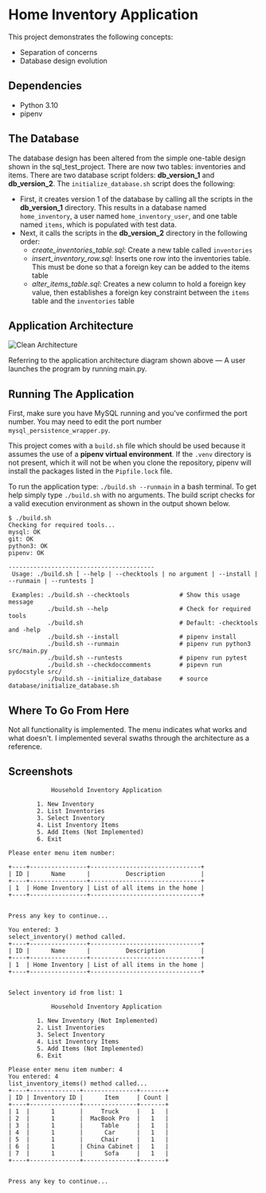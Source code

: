 # Home Inventory Application

This project demonstrates the following concepts:
- Separation of concerns
- Database design evolution

## Dependencies
- Python 3.10
- pipenv


## The Database
The database design has been altered from the simple one-table design shown in the sql_test_project. There are now two tables: inventories and items. There are two database script folders: **db_version_1** and **db_version_2**. The `initialize_database.sh` script does the following:
-  First, it creates version 1 of the database by calling all the scripts in the **db_version_1** directory. This results in a database named `home_inventory`, a user named `home_inventory_user`, and one table named `items`, which is populated with test data.
-  Next, it calls the scripts in the **db_version_2** directory in the following order:
    - *create_inventories_table.sql*: Create a new table called `inventories`
    - *insert_inventory_row.sql*: Inserts one row into the inventories table. This must be done so that a foreign key can be added to the items table
    - *alter_items_table.sql*: Creates a new column to hold a foreign key value, then establishes a foreign key constraint between the `items` table and the `inventories` table

  ## Application Architecture
  ![Clean Architecture](../../Images/CleanArchitecture.png)

Referring to the application architecture diagram shown above — A user launches the program by running main.py. 

## Running The Application
First, make sure you have MySQL running and you've confirmed the port number. You may need to edit the port number `mysql_persistence_wrapper.py`.

This project comes with a `build.sh` file which should be used because it assumes the use of a **pipenv virtual environment**. If the `.venv` directory is not present, which it will not be when you clone the repository, pipenv will install the packages listed in the `Pipfile.lock` file. 

To run the application type: `./build.sh --runmain` in a bash terminal. To get help simply type `./build.sh` with no arguments. The build script checks for a valid execution environment as shown in the output shown below.

```
$ ./build.sh
Checking for required tools...
mysql: OK
git: OK
python3: OK
pipenv: OK

-----------------------------------------
 Usage: ./build.sh [ --help | --checktools | no argument | --install | --runmain | --runtests ]

 Examples: ./build.sh --checktools              # Show this usage message
           ./build.sh --help                    # Check for required tools
           ./build.sh                           # Default: -checktools and -help
           ./build.sh --install                 # pipenv install
           ./build.sh --runmain                 # pipenv run python3 src/main.py
           ./build.sh --runtests                # pipenv run pytest
           ./build.sh --checkdoccomments        # pipevn run pydocstyle src/
           ./build.sh --initialize_database     # source database/initialize_database.sh

```

## Where To Go From Here
Not all functionality is implemented. The menu indicates what works and what doesn't. I implemented several swaths through the architecture as a reference. 

## Screenshots
```
            Household Inventory Application

		1. New Inventory 
		2. List Inventories
		3. Select Inventory
		4. List Inventory Items
		5. Add Items (Not Implemented)
		6. Exit

Please enter menu item number:
```

```
+----+----------------+-------------------------------+
| ID |      Name      |          Description          |
+----+----------------+-------------------------------+
| 1  | Home Inventory | List of all items in the home |
+----+----------------+-------------------------------+


Press any key to continue...
```

```
You entered: 3
select_inventory() method called.
+----+----------------+-------------------------------+
| ID |      Name      |          Description          |
+----+----------------+-------------------------------+
| 1  | Home Inventory | List of all items in the home |
+----+----------------+-------------------------------+


Select inventory id from list: 1
```

```
            Household Inventory Application

		1. New Inventory (Not Implemented)
		2. List Inventories
		3. Select Inventory
		4. List Inventory Items
		5. Add Items (Not Implemented)
		6. Exit

Please enter menu item number: 4
You entered: 4
list_inventory_items() method called...
+----+--------------+---------------+-------+
| ID | Inventory ID |      Item     | Count |
+----+--------------+---------------+-------+
| 1  |      1       |     Truck     |   1   |
| 2  |      1       |  MacBook Pro  |   1   |
| 3  |      1       |     Table     |   1   |
| 4  |      1       |      Car      |   1   |
| 5  |      1       |     Chair     |   1   |
| 6  |      1       | China Cabinet |   1   |
| 7  |      1       |      Sofa     |   1   |
+----+--------------+---------------+-------+


Press any key to continue...
```